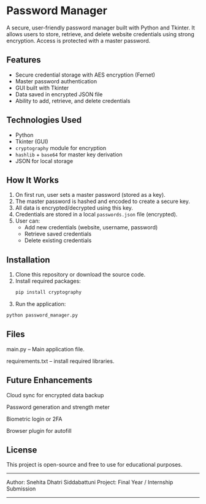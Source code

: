 # Password Manager

A secure, user-friendly password manager built with Python and Tkinter. It allows users to store, retrieve, and delete website credentials using strong encryption. Access is protected with a master password.

## Features

- Secure credential storage with AES encryption (Fernet)
- Master password authentication
- GUI built with Tkinter
- Data saved in encrypted JSON file
- Ability to add, retrieve, and delete credentials

## Technologies Used

- Python
- Tkinter (GUI)
- `cryptography` module for encryption
- `hashlib` + `base64` for master key derivation
- JSON for local storage

## How It Works

1. On first run, user sets a master password (stored as a key).
2. The master password is hashed and encoded to create a secure key.
3. All data is encrypted/decrypted using this key.
4. Credentials are stored in a local `passwords.json` file (encrypted).
5. User can:
   - Add new credentials (website, username, password)
   - Retrieve saved credentials
   - Delete existing credentials

## Installation

1. Clone this repository or download the source code.
2. Install required packages:
   ```bash
   pip install cryptography

3. Run the application:

  ```bash
  python password_manager.py
  ```


## Files

main.py – Main application file.

requirements.txt – install required libraries.


## Future Enhancements

Cloud sync for encrypted data backup

Password generation and strength meter

Biometric login or 2FA

Browser plugin for autofill


## License

This project is open-source and free to use for educational purposes.


---

Author: Snehita Dhatri Siddabattuni
Project: Final Year / Internship Submission

---
